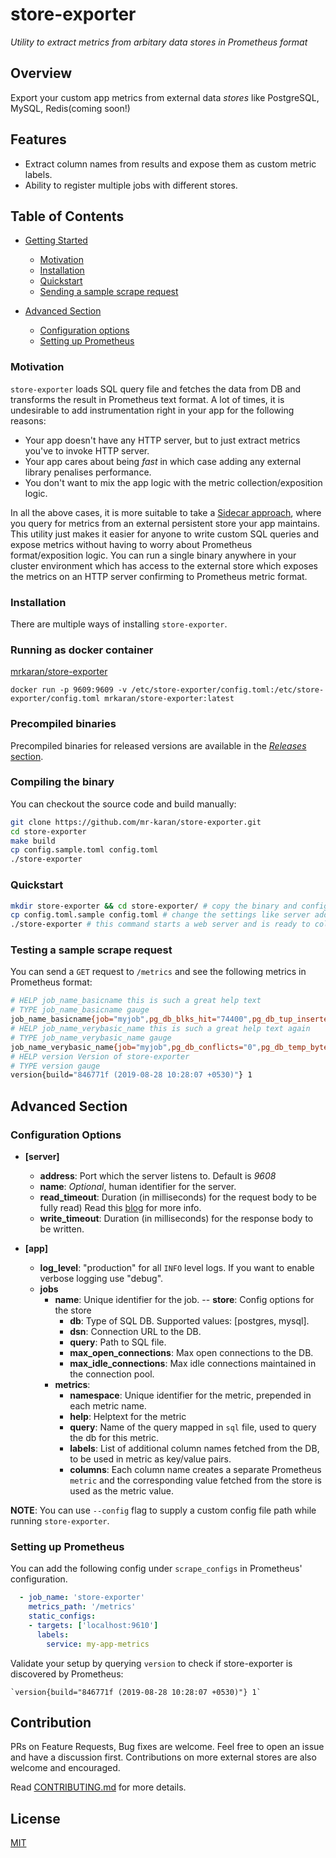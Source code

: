 # store-exporter
_Utility to extract metrics from arbitary data stores in Prometheus format_

## Overview

Export your custom app metrics from external data _stores_ like PostgreSQL, MySQL, Redis(coming soon!)

## Features

- Extract column names from results and expose them as custom metric labels.
- Ability to register multiple jobs with different stores.

## Table of Contents

- [Getting Started](#getting-started)
  - [Motivation](#motivation)
  - [Installation](#installation)
  - [Quickstart](#quickstart)
  - [Sending a sample scrape request](#testing-a-sample-alert)

- [Advanced Section](#advanced-section)
  - [Configuration options](#configuation-options)
  - [Setting up Prometheus](#setting-up-prometheus)


### Motivation

`store-exporter` loads SQL query file and fetches the data from DB and transforms the result in Prometheus text format. A lot of times, it is undesirable to add instrumentation right in your app for the following reasons:

- Your app doesn't have any HTTP server, but to just extract metrics you've to invoke HTTP server.
- Your app cares about being _fast_ in which case adding any external library penalises performance.
- You don't want to mix the app logic with the metric collection/exposition logic.

In all the above cases, it is more suitable to take a [Sidecar approach](https://docs.microsoft.com/en-us/azure/architecture/patterns/sidecar), where you query for metrics from an external persistent store your app maintains. This utility just makes it easier for anyone to write custom SQL queries and expose metrics without having to worry about Prometheus format/exposition logic. You can run a single binary anywhere in your cluster environment which has access to the external store which exposes the metrics on an HTTP server confirming to Prometheus metric format.


### Installation

There are multiple ways of installing `store-exporter`.

### Running as docker container

[mrkaran/store-exporter](https://hub.docker.com/r/mrkaran/store-exporter)

`docker run -p 9609:9609 -v /etc/store-exporter/config.toml:/etc/store-exporter/config.toml mrkaran/store-exporter:latest`

### Precompiled binaries

Precompiled binaries for released versions are available in the [_Releases_ section](https://github.com/mr-karan/store-exporter/releases/).

### Compiling the binary

You can checkout the source code and build manually:

```bash
git clone https://github.com/mr-karan/store-exporter.git
cd store-exporter
make build
cp config.sample.toml config.toml
./store-exporter
```

### Quickstart

```sh
mkdir store-exporter && cd store-exporter/ # copy the binary and config.sample in this folder
cp config.toml.sample config.toml # change the settings like server address, job metadata, db credentials etc.
./store-exporter # this command starts a web server and is ready to collect metrics.
```

### Testing a sample scrape request

You can send a `GET` request to `/metrics` and see the following metrics in Prometheus format:

```bash
# HELP job_name_basicname this is such a great help text
# TYPE job_name_basicname gauge
job_name_basicname{job="myjob",pg_db_blks_hit="74400",pg_db_tup_inserted="120"} 13713
# HELP job_name_verybasic_name this is such a great help text again
# TYPE job_name_verybasic_name gauge
job_name_verybasic_name{job="myjob",pg_db_conflicts="0",pg_db_temp_bytes="0"} 40
# HELP version Version of store-exporter
# TYPE version gauge
version{build="846771f (2019-08-28 10:28:07 +0530)"} 1
```

## Advanced Section

### Configuration Options

- **[server]**
  - **address**: Port which the server listens to. Default is *9608*
  - **name**: _Optional_, human identifier for the server.
  - **read_timeout**: Duration (in milliseconds) for the request body to be fully read) Read this [blog](https://blog.cloudflare.com/the-complete-guide-to-golang-net-http-timeouts/) for more info.
  - **write_timeout**: Duration (in milliseconds) for the response body to be written.

- **[app]**
  - **log_level**: "production" for all `INFO` level logs. If you want to enable verbose logging use "debug".
  - **jobs**
    - **name**: Unique identifier for the job.
    -- **store**: Config options for the store
      - **db**: Type of SQL DB. Supported values: [postgres, mysql].
      - **dsn**: Connection URL to the DB.
      - **query**: Path to SQL file.
      - **max_open_connections**: Max open connections to the DB.
      - **max_idle_connections**: Max idle connections maintained in the connection pool.
    - **metrics**:
      - **namespace**: Unique identifier for the metric, prepended in each metric name.
      - **help**: Helptext for the metric
      - **query**: Name of the query mapped in `sql` file, used to query the db for this metric.
      - **labels**: List of additional column names fetched from the DB, to be used in metric as key/value pairs.
      - **columns**: Each column name creates a separate Prometheus `metric` and the corresponding value fetched from the store is used as the metric value.

**NOTE**: You can use `--config` flag to supply a custom config file path while running `store-exporter`.

### Setting up Prometheus

You can add the following config under `scrape_configs` in Prometheus' configuration.

```yaml
  - job_name: 'store-exporter'
    metrics_path: '/metrics'
    static_configs:
    - targets: ['localhost:9610']
      labels:
        service: my-app-metrics
```

Validate your setup by querying `version` to check if store-exporter is discovered by Prometheus:

```plain
`version{build="846771f (2019-08-28 10:28:07 +0530)"} 1`
```

## Contribution

PRs on Feature Requests, Bug fixes are welcome. Feel free to open an issue and have a discussion first. Contributions on more external stores are also welcome and encouraged.

Read [CONTRIBUTING.md](CONTRIBUTING.md) for more details.

## License

[MIT](license)